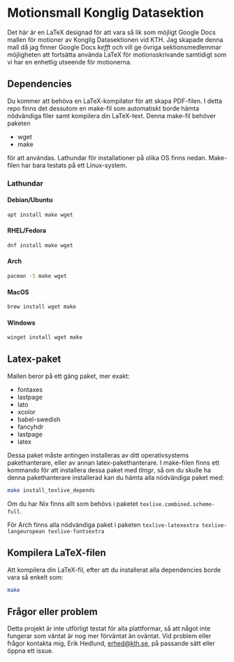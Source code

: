 # Motionsmall Konglig Datasektion

Det här är en LaTeX designad för att vara så lik som möjligt Google Docs mallen för motioner av Konglig Datasektionen vid KTH.
Jag skapade denna mall då jag finner Google Docs *kefft* och vill ge övriga sektionsmedlemmar möjligheten att fortsätta
använda LaTeX för motionsskrivande samtidigt som vi har en enhetlig utseende för motionerna.

## Dependencies

Du kommer att behöva en LaTeX-kompilator för att skapa PDF-filen. I detta repo finns det dessutom
en make-fil som automatiskt borde hämta nödvändiga filer samt kompilera din LaTeX-text. Denna make-fil
behöver paketen

- wget
- make

för att användas. Lathundar för installationer på olika OS finns nedan. Make-filen har bara testats
på ett Linux-system.


### Lathundar

#### Debian/Ubuntu

```sh
apt install make wget
```

#### RHEL/Fedora

```sh
dnf install make wget
```

#### Arch

```sh
pacman -S make wget
```

#### MacOS

```sh
brew install wget make
```

#### Windows

```sh
winget install wget make
```

## Latex-paket

Mallen beror på ett gäng paket, mer exakt:

- fontaxes
- lastpage
- lato
- xcolor
- babel-swedish
- fancyhdr
- lastpage
- latex

Dessa paket måste antingen installeras av ditt operativsystems pakethanterare, eller av annan
latex-pakethanterare. I make-filen finns ett kommando för att installera dessa paket med
*tlmgr*, så om du skulle ha denna pakethanterare installerad kan du hämta alla nödvändiga paket med:

```sh
make install_texlive_depends
```

Om du har Nix finns allt som behövs i paketet `texlive.combined.scheme-full`.

För Arch finns alla nödvändiga paket i paketen `texlive-latexextra texlive-langeuropean texlive-fontsextra`

## Kompilera LaTeX-filen

Att kompilera din LaTeX-fil, efter att du installerat alla dependencies borde vara så enkelt som:

```sh
make
```

## Frågor eller problem

Detta projekt är inte utförligt testat för alla plattformar, så att något inte fungerar som väntat
är nog mer förväntat än oväntat. Vid problem eller frågor kontakta mig, Erik Hedlund, erhed@kth.se,
på passande sätt eller öppna ett issue.
